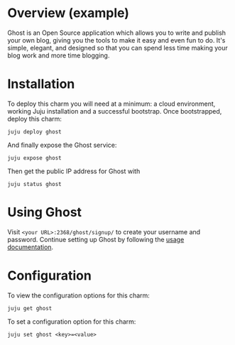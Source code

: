# Overview (example)

Ghost is an Open Source application which allows you to write
and publish your own blog, giving you the tools to make it easy
and even fun to do. It's simple, elegant, and designed so that
you can spend less time making your blog work and more time
blogging.

# Installation

To deploy this charm you will need at a minimum: a cloud environment, working Juju installation and a successful bootstrap. Once bootstrapped, deploy this charm:

    juju deploy ghost

And finally expose the Ghost service:

    juju expose ghost
    
Then get the public IP address for Ghost with

    juju status ghost
    
# Using Ghost

Visit `<your URL>:2368/ghost/signup/` to create your username and password. Continue setting up Ghost by following the [usage documentation](http://docs.ghost.org/usage/).

# Configuration

To view the configuration options for this charm:

    juju get ghost

To set a configuration option for this charm:

    juju set ghost <key>=<value>
